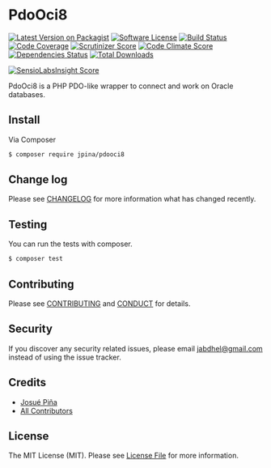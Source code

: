 # PdoOci8

[![Latest Version on Packagist][ico-version]][link-packagist]
[![Software License][ico-license]](LICENSE.md)
[![Build Status][ico-travis]][link-travis]
[![Code Coverage][ico-coverage]][link-coverage]
[![Scrutinizer Score][ico-scrutinizer]][link-scrutinizer]
[![Code Climate Score][ico-codeclimate]][link-codeclimate]
[![Dependencies Status][ico-dependencies]][link-dependencies]
[![Total Downloads][ico-downloads]][link-downloads]

[![SensioLabsInsight Score][ico-sensiolabsinsight]][link-sensiolabsinsight]

PdoOci8 is a PHP PDO-like wrapper to connect and work on Oracle databases.

## Install

Via Composer

``` bash
$ composer require jpina/pdooci8
```

## Change log

Please see [CHANGELOG](CHANGELOG.md) for more information what has changed recently.

## Testing

You can run the tests with composer.

``` bash
$ composer test
```

## Contributing

Please see [CONTRIBUTING](CONTRIBUTING.md) and [CONDUCT](CONDUCT.md) for details.

## Security

If you discover any security related issues, please email [jabdhel@gmail.com](mailto:jabdhel@gmail.com) instead of
using the issue tracker.

## Credits

- [Josué Piña][link-author]
- [All Contributors][link-contributors]

## License

The MIT License (MIT). Please see [License File](LICENSE.md) for more information.

[ico-version]: https://img.shields.io/packagist/v/jpina/pdooci8.svg?style=flat-square
[ico-license]: https://img.shields.io/:license-mit-blue.svg
[ico-travis]: https://travis-ci.org/jpina/pdooci8.svg?branch=master
[ico-coverage]: https://scrutinizer-ci.com/g/jpina/pdooci8/badges/coverage.png?b=master
[ico-scrutinizer]: https://scrutinizer-ci.com/g/jpina/pdooci8/badges/quality-score.png?b=master
[ico-codeclimate]: https://codeclimate.com/github/jpina/pdooci8/badges/gpa.svg
[ico-sensiolabsinsight]: https://insight.sensiolabs.com/projects/02a48483-0e26-4310-b3ac-479226ec7f4f/small.png
[ico-dependencies]: https://gemnasium.com/jpina/oci8.svg
[ico-downloads]: https://img.shields.io/packagist/dt/jpina/pdooci8.svg?style=flat-square

[link-packagist]: https://packagist.org/packages/jpina/pdooci8
[link-travis]: https://travis-ci.org/jpina/pdooci8
[link-coverage]: https://scrutinizer-ci.com/g/jpina/pdooci8/?branch=master
[link-scrutinizer]: https://scrutinizer-ci.com/g/jpina/pdooci8/?branch=master
[link-codeclimate]: https://codeclimate.com/github/jpina/pdooci8
[link-sensiolabsinsight]: https://insight.sensiolabs.com/projects/02a48483-0e26-4310-b3ac-479226ec7f4f
[link-dependencies]: https://gemnasium.com/jpina/pdooci8
[link-downloads]: https://packagist.org/packages/jpina/pdooci8
[link-author]: https://github.com/jpina
[link-contributors]: https://github.com/jpina/pdooci8/graphs/contributors
